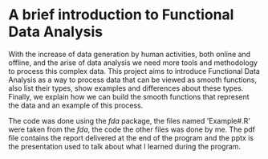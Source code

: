 # A brief introduction to Functional Data Analysis
With the increase of data generation by human activities, both online and offline, and the arise of data analysis we need more tools and methodology to process this complex data. This project aims to introduce Functional Data Analysis as a way to process data that can be viewed as smooth functions, also list their types, show examples and differences about these types. Finally, we explain how we can build the smooth functions that represent the data and an example of this process.

The code was done using the _fda_ package, the files named 'Example#.R' were taken from the _fda_, the code the other files was done by me. The pdf file contains the report delivered at the end of the program and the pptx is the presentation used to talk about what I learned during the program. 